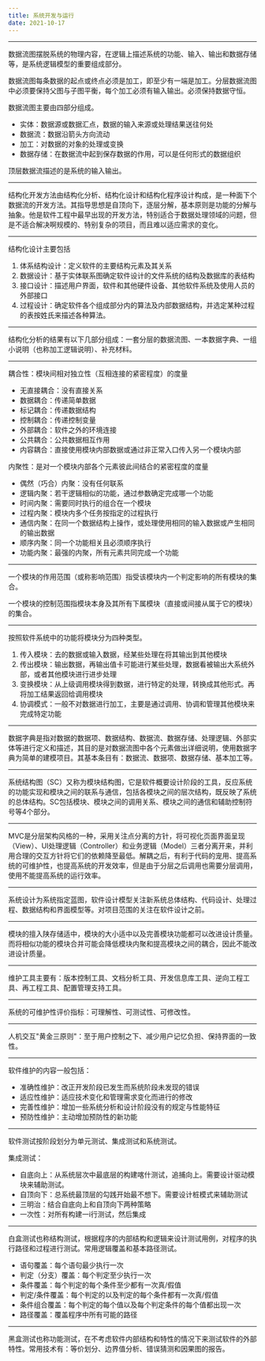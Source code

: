 ```yaml
---
title: 系统开发与运行
date: 2021-10-17
---
```


---
数据流图摆脱系统的物理内容，在逻辑上描述系统的功能、输入、输出和数据存储等，是系统逻辑模型的重要组成部分。

数据流图每条数据的起点或终点必须是加工，即至少有一端是加工。分层数据流图中必须要保持父图与子图平衡，每个加工必须有输入输出。必须保持数据守恒。

数据流图主要由四部分组成。

- 实体：数据源或数据汇点，数据的输入来源或处理结果送往何处
- 数据流：数据沿箭头方向流动
- 加工：对数据的对象的处理或变换
- 数据存储：在数据流中起到保存数据的作用，可以是任何形式的数据组织

顶层数据流描述的是系统的输入输出。

---
结构化开发方法由结构化分析、结构化设计和结构化程序设计构成，是一种面下个数据流的开发方法。其指导思想是自顶向下，逐层分解，基本原则是功能的分解与抽象。他是软件工程中最早出现的开发方法，特别适合于数据处理领域的问题，但是不适合解决啊规模的、特别复杂的项目，而且难以适应需求的变化。

---
结构化设计主要包括

1. 体系结构设计：定义软件的主要结构元素及其关系
2. 数据设计：基于实体联系图确定软件设计的文件系统的结构及数据库的表结构
3. 接口设计：描述用户界面，软件和其他硬件设备、其他软件系统及使用人员的外部接口
4. 过程设计：确定软件各个组成部分内的算法及内部数据结构，并选定某种过程的表按姓氏来描述各种算法。

---
结构化分析的结果有以下几部分组成：一套分层的数据流图、一本数据字典、一组小说明（也称加工逻辑说明）、补充材料。

---
耦合性：模块间相对独立性（互相连接的紧密程度）的度量

- 无直接耦合：没有直接关系
- 数据耦合：传递简单数据
- 标记耦合：传递数据结构
- 控制耦合：传递控制变量
- 外部耦合：软件之外的环境连接
- 公共耦合：公共数据相互作用
- 内容耦合：直接使用模块内部数据或通过非正常入口传入另一个模块内部

内聚性：是对一个模块内部各个元素彼此间结合的紧密程度的度量

- 偶然（巧合）内聚：没有任何联系
- 逻辑内聚：若干逻辑相似的功能，通过参数确定完成哪一个功能
- 时间内聚：需要同时执行的组合在一个模块
- 过程内聚：模块内多个任务按指定的过程执行
- 通信内聚：在同一个数据结构上操作，或处理使用相同的输入数据或产生相同的输出数据
- 顺序内聚：同一个功能相关且必须顺序执行
- 功能内聚：最强的内聚，所有元素共同完成一个功能

---
一个模块的作用范围（或称影响范围）指受该模块内一个判定影响的所有模块的集合。

一个模块的控制范围指模块本身及其所有下属模块（直接或间接从属于它的模块）的集合。

---
按照软件系统中的功能将模块分为四种类型。

1. 传入模块：去的数据或输入数据，经某些处理在将其输出到其他模块
2. 传出模块：输出数据，再输出值卡可能进行某些处理，数据看被输出大系统外部，或者其他模块进行进步处理
3. 变换模块：从上级调用模块得到数据，进行特定的处理，转换成其他形式。再将加工结果返回给调用模块
4. 协调模式：一般不对数据进行加工，主要是通过调用、协调和管理其他模块来完成特定功能

---
数据字典是指对数据的数据项、数据结构、数据流、数据存储、处理逻辑、外部实体等进行定义和描述，其目的是对数据流图中各个元素做出详细说明，使用数据字典为简单的建模项目。其基本条目有：数据流、数据项、数据存储、基本加工等。

---
系统结构图（SC）又称为模块结构图，它是软件概要设计阶段的工具，反应系统的功能实现和模块之间的联系与通信，包括各模块之间的层次结构，既反映了系统的总体结构。SC包括模块、模块之间的调用关系、模块之间的通信和辅助控制符号等4个部分。

---
MVC是分层架构风格的一种，采用关注点分离的方针，将可视化页面界面呈现（View）、UI处理逻辑（Controller）和业务逻辑（Model）三者分离开来，并利用合理的交互方针将它们的依赖降至最低。解耦之后，有利于代码的宠用、提高系统的可维护性，也提高系统的开发效率，但是由于分层之后调用也需要分层调用，使用不能提高系统的运行效率。

---
系统设计为系统指定蓝图，软件设计模型关注新系统总体结构、代码设计、处理过程、数据结构和界面模型等。对项目范围的关注在软件设计之前。

---
模块的擅入陕存储适中，模块的大小适中以及完善模块功能都可以改进设计质量。而将相似功能的模块合并可能会降低模块内聚和提高模块之间的耦合，因此不能改进设计质量。

---
维护工具主要有：版本控制工具、文档分析工具、开发信息库工具、逆向工程工具、再工程工具、配置管理支持工具。

---
系统的可维护性评价指标：可理解性、可测试性、可修改性。

---
人机交互"黄金三原则"：至于用户控制之下、减少用户记忆负担、保持界面的一致性。

---
软件维护的内容一般包括：

- 准确性维护：改正开发阶段已发生而系统阶段未发现的错误
- 适应性维护：适应技术变化和管理需求变化而进行的修改
- 完善性维护：增加一些系统分析和设计阶段没有的规定与性能特征
- 预防性维护：主动增加预防性的新功能

---
软件测试按阶段划分为单元测试、集成测试和系统测试。

集成测试：

- 自底向上：从系统层次中最底层的构建喀什测试，追捕向上。需要设计驱动模块来辅助测试。
- 自顶向下：总系统最顶层的勾践开始最不想下。需要设计桩模式来辅助测试
- 三明治：结合自底向上和自顶向下两种策略
- 一次性：对所有构建一i行测试，然后集成

---
白盒测试也称结构测试，根据程序的内部结构和逻辑来设计测试用例，对程序的执行路径和过程进行测试。常用逻辑覆盖和基本路径测试。

- 语句覆盖：每个语句最少执行一次
- 判定（分支）覆盖：每个判定至少执行一次
- 条件覆盖：每个判定的每个条件至少都有一次真/假值
- 判定/条件覆盖：每个判定的以及判定的每个条件都有一次真/假值
- 条件组合覆盖：每个判定的每个值以及每个判定条件的每个值都出现一次
- 路径覆盖：覆盖程序中所有可能的路径

---
黑盒测试也称功能测试，在不考虑软件内部结构和特性的情况下来测试软件的外部特性。常用技术有：等价划分、边界值分析、错误猜测和因果图的报告。

